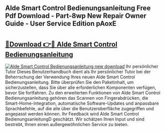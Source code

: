 ## Alde Smart Control Bedienungsanleitung Free Pdf Download - Part-8wp New Repair Owner Guide - User Service Edition pAoxE

# <h2><a href="http://df5o23b.blite.top/?on=Alde+Smart+Control+Bedienungsanleitung">🔗Download 👉🔴 Alde Smart Control Bedienungsanleitung</a></h2>

[![Alde Smart Control Bedienungsanleitung new download](https://i.imgur.com/lujVjoI.png)](http://df5o23b.blite.top/?on=Alde+Smart+Control+Bedienungsanleitung)
Ihr persönlicher Tutor Dieses Benutzerhandbuch dient als Ihr persönlicher Tutor bei der Beherrschung der Verwendung Ihres neuen Alde Smart Control Bedienungsanleitung. Bitte überprüfen Sie den Paketinhalt, um sicherzustellen, dass Sie über alle erforderlichen Komponenten verfügen, bevor Sie fortfahren. Zu den erweiterten Funktionen von Alde Smart Control Bedienungsanleitung gehören das Scannen von Fingerabdrücken, die Smart-Home-Integration, automatische Software-Updates und anpassbare Sprachbefehle, auf die alle über die Benutzeroberfläche zugegriffen und angepasst werden können. Ihr Feedback wird Alde Smart Control BedienungsanleitungD geschätzt. Wir schätzen Ihren Input und sind bestrebt, Ihnen einen außergewöhnlichen Service zu bieten.
